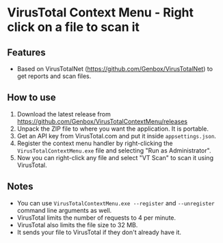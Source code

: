 # VirusTotal Context Menu - Right click on a file to scan it

## Features

* Based on VirusTotalNet (<https://github.com/Genbox/VirusTotalNet>) to get reports and scan files.

## How to use

1. Download the latest release from <https://github.com/Genbox/VirusTotalContextMenu/releases>
2. Unpack the ZIP file to where you want the application. It is portable.
3. Get an API key from VirusTotal.com and put it inside `appsettings.json`.
4. Register the context menu handler by right-clicking the `VirusTotalContextMenu.exe` file and selecting "Run as Administrator".
5. Now you can right-click any file and select "VT Scan" to scan it using VirusTotal.

## Notes

* You can use `VirusTotalContextMenu.exe --register` and `--unregister` command line arguments as well.
* VirusTotal limits the number of requests to 4 per minute.
* VirusTotal also limits the file size to 32 MB.
* It sends your file to VirusTotal if they don't already have it.

